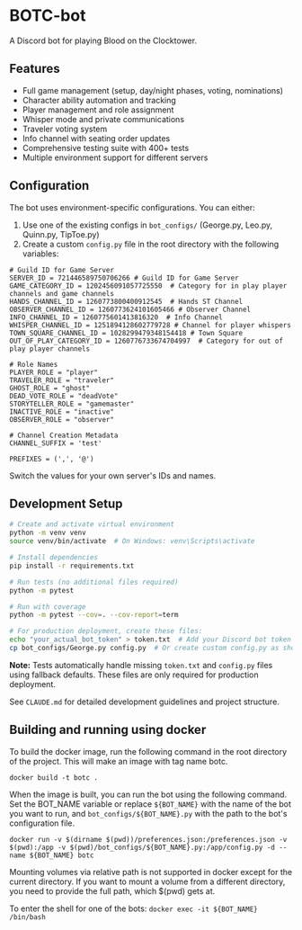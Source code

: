# BOTC-bot

A Discord bot for playing Blood on the Clocktower.

## Features

- Full game management (setup, day/night phases, voting, nominations)
- Character ability automation and tracking
- Player management and role assignment
- Whisper mode and private communications
- Traveler voting system
- Info channel with seating order updates
- Comprehensive testing suite with 400+ tests
- Multiple environment support for different servers

## Configuration

The bot uses environment-specific configurations. You can either:

1. Use one of the existing configs in `bot_configs/` (George.py, Leo.py, Quinn.py, TipToe.py)
2. Create a custom `config.py` file in the root directory with the following variables:
```
# Guild ID for Game Server
SERVER_ID = 721446589750706266 # Guild ID for Game Server
GAME_CATEGORY_ID = 1202456091057725550  # Category for in play player channels and game channels
HANDS_CHANNEL_ID = 1260773800400912545  # Hands ST Channel
OBSERVER_CHANNEL_ID = 1260773624101605466 # Observer Channel
INFO_CHANNEL_ID = 1260775601413816320  # Info Channel
WHISPER_CHANNEL_ID = 1251894128602779728 # Channel for player whispers
TOWN_SQUARE_CHANNEL_ID = 1028299479348154418 # Town Square
OUT_OF_PLAY_CATEGORY_ID = 1260776733674704997  # Category for out of play player channels

# Role Names
PLAYER_ROLE = "player"
TRAVELER_ROLE = "traveler"
GHOST_ROLE = "ghost"
DEAD_VOTE_ROLE = "deadVote"
STORYTELLER_ROLE = "gamemaster"
INACTIVE_ROLE = "inactive"
OBSERVER_ROLE = "observer"

# Channel Creation Metadata
CHANNEL_SUFFIX = 'test'

PREFIXES = (',', '@')
```
Switch the values for your own server's IDs and names.

## Development Setup

```bash
# Create and activate virtual environment
python -m venv venv
source venv/bin/activate  # On Windows: venv\Scripts\activate

# Install dependencies
pip install -r requirements.txt

# Run tests (no additional files required)
python -m pytest

# Run with coverage
python -m pytest --cov=. --cov-report=term

# For production deployment, create these files:
echo "your_actual_bot_token" > token.txt  # Add your Discord bot token
cp bot_configs/George.py config.py  # Or create custom config.py as shown above
```

**Note:** Tests automatically handle missing `token.txt` and `config.py` files using fallback defaults. These files are
only required for production deployment.

See `CLAUDE.md` for detailed development guidelines and project structure.

## Building and running using docker
To build the docker image, run the following command in the root directory of the project. This will make an image with tag name botc.

```docker build -t botc .```

When the image is built, you can run the bot using the following command.
Set the BOT_NAME variable or replace `${BOT_NAME}` with the name of the bot you want to run, and `bot_configs/${BOT_NAME}.py` with the path to the bot's configuration file.

```docker run -v $(dirname $(pwd))/preferences.json:/preferences.json -v $(pwd):/app -v $(pwd)/bot_configs/${BOT_NAME}.py:/app/config.py -d --name ${BOT_NAME} botc```

Mounting volumes via relative path is not supported in docker except for the current directory. If you want to mount a volume from a different directory, you need to provide the full path, which $(pwd) gets at.


To enter the shell for one of the bots:
```docker exec -it ${BOT_NAME} /bin/bash```
